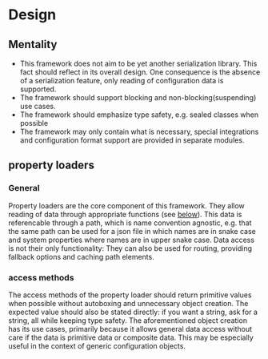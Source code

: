 # Design
## Mentality
- This framework does not aim to be yet another serialization library. This fact should reflect in its overall design.
One consequence is the absence of a serialization feature, only reading of configuration data is supported. 
- The framework should support blocking and non-blocking(suspending) use cases.
- The framework should emphasize type safety, e.g. sealed classes when possible
- The framework may only contain what is necessary, special integrations and 
  configuration format support are provided in separate modules.
## property loaders
### General
Property loaders are the core component of this framework. 
They allow reading of data through appropriate functions (see [below](#access-methods)). 
This data is referencable through a path, which is name convention agnostic, e.g. 
that the same path can be used for a json file in which names are in snake case and
system properties where names are in upper snake case. 
Data access is not their only functionality: They can also be used for 
routing, providing fallback options and caching path elements.  
### access methods
The access methods of the property loader should return primitive values when possible
without autoboxing and unnecessary object creation. The expected value should also be 
stated directly: if you want a string, ask for a string, all while keeping type safety.
The aforementioned object creation has its use cases, primarily because it allows 
general data access without care if the data is primitive data or composite data. 
This may be especially useful in the context of generic configuration objects.
 